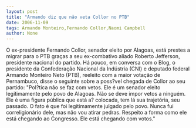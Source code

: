 ```yaml
---
layout: post
title: "Armando diz que não veta Collor no PTB"
date: 2006-11-09
tags: Armando Monteiro,Fernando Collor,Naomi Campbell
author: None
---
```

O ex-presidente Fernando Collor, senador eleito por Alagoas, está prestes a migrar para o PTB graças a seu ex-combativo aliado Roberto Jefferson, presidente nacional do partido.
Há pouco, em conversa com o Blog, o presidente da Confederação Nacional da Indústria (CNI) e deputado federal Armando Monteiro Neto (PTB), reeleito com a maior votação de Pernambuco, disse o seguinte sobre a poss?vel chegada de Collor ao seu partido:
\"Pol?tica não se faz com vetos. Ele é um senador eleito legitimamente pelo povo de Alagoas. Não se deve impor vetos a ninguém. Ele é uma figura pública que está a? colocada, tem lá sua trajetória, seu passado. O fato é que foi legitimamente julgado pelo povo. Nunca fui correligionário dele, mas não vou atirar pedras. Respeito a forma como ele está chegando ao Congresso. Ele está chegando com votos.\" 